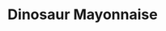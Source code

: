 ---
templateKey: blog-post
featuredpost: false
featuredimage: /assets/Dinosaur_Mayonnaise.png
title: Dinosaur Mayonnaise
description: Artisan Goods
testfield: 1614
---